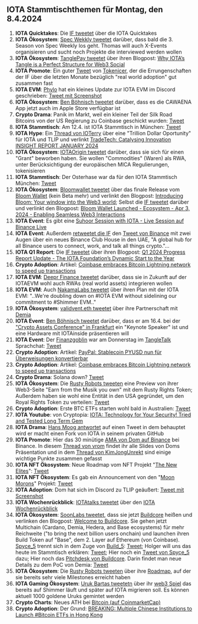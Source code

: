 ## IOTA Stammtischthemen für Montag, den 8.4.2024

1. **IOTA Quicktakes**: Die [IF tweetet](https://x.com/iota/status/1777260153819025546) über die IOTA Quicktakes
2. **IOTA Ökosystem**: [Spec Wekkly tweetet](https://x.com/SpecWeekly/status/1774804204298830300) darüber, dass bald die 3. Season von Spec Weekly los geht. Thomas will auch X-Events organisieren und sucht noch Projekte die interviewed werden wollen
3. **IOTA Ökosystem**: [TanglePay tweetet](https://x.com/tanglepaycom/status/1775069530584240563?s=20) über ihren Blogpost: [Why IOTA’s Tangle is a Perfect Structure for Web3 Social](https://medium.com/@tanglepay/why-iotas-tangle-is-a-perfect-structure-for-web3-social-98cbb679c342)
4. **IOTA Promote**: Ein guter [Tweet](https://x.com/Tokenicer/status/1775060989349970112?s=20) von [Tokenicer](https://twitter.com/Tokenicer), der die Errungenschaften der IF über die letzten Monate bezüglich "real world adoption" gut zusammen fast
5. **IOTA EVM**: [Phylo](https://twitter.com/PhyloIota) hat ein kleines Update zur IOTA EVM im Discord geschrieben: [Tweet mit Screenshot](https://x.com/Vrom14286662/status/1775017912631201853?s=20)
6. **IOTA Ökosystem**: [Ben Böhnisch tweetet](https://x.com/BenBoenisch/status/1775254735672479971?s=20) darüber, dass es die CAWAENA App jetzt auch im Apple Store verfügbar ist
7. **Crypto Drama**: Panik im Markt, weil ein kleiner Teil der Silk Road Bitcoins von der US Regierung zu Coinbase geschickt wurden: [Tweet](https://x.com/bitcoin2go/status/1775197025341956253?s=20)
8. **IOTA Stammtisch**: Am 12.4. ist IOTA Stammtisch in München: [Tweet](https://x.com/IotaMunchen/status/1769680692558913927?s=20)
9. **IOTA Hype**: Ein [Thread von IOTerry](https://x.com/io_terry/status/1775264163721580615?s=20) über eine "Trillion Dollar Oportunity" für IOTA und TLIP und verlinkt [TradeTech: Catalysing Innovation INSIGHT REPORT JANUARY 2024](https://www3.weforum.org/docs/WEF_TradeTech_Catalysing_Innovation_2024.pdf)
10. **IOTA Ökosystem**: [IOTAOrigin tweetet](https://x.com/origin_iota/status/1775196383546421419?s=20) darüber, dass sie sich für einen "Grant" beworben haben. Sie wollen "Commodities" (Waren) als RWA, unter Berücksichtigung der europäischen MICA Regulierungen, tokenisieren
11. **IOTA Stammtisch**: Der Osterhase war da für den IOTA Stammtisch München: [Tweet](https://x.com/Vrom14286662/status/1776904168826937541)
12. **IOTA Ökosystem**: [Bloomwallet tweetet](https://x.com/bloomwalletio/status/1775518447750762871?s=20) über das finale Release vom [Bloom Wallet](https://bloomwallet.io/) (kein Beta mehr) und verlinkt den Blogpost: [Introducing Bloom: Your window into the Web3 world](https://medium.com/bloom-wallet/introducing-bloom-your-window-into-the-web3-world-a8e71f538612); Selbst die [IF tweetet](https://x.com/iota/status/1775508552242561187?s=20) darüber und verlinkt den Blogpost: [Bloom Wallet Launched - Ecosystem - Apr 3, 2024 - Enabling Seamless Web3 Interactions](https://blog.iota.org/bloom-wallet-launched/)
13. **IOTA Event**: Es gibt eine [Suhoor Session with IOTA - Live Session auf Binance Live](https://www.binance.com/en/live/video?roomId=2188234)
14. **IOTA Event**: Außerdem [retweetet die IF](https://x.com/iota/status/1775438832462074143?s=20) den [Tweet von Binance](https://x.com/binance/status/1775433060168679639?s=20) mit zwei Augen über ein neues Binance Club House in den UAE, "A global hub for all Binance users to connect, work, and talk all things crypto."...
15. **IOTA Q1 Report**: Die [IF tweetet](https://x.com/iota/status/1775870943014899906?s=20) über ihren Blogpost: [Q1 2024 Progress Report Update - The IOTA Foundation’s Dynamic Start to the Year](https://blog.iota.org/q1-2024-progress-report/)
16. **Crypto Adoption**: Artikel: [Coinbase embraces Bitcoin Lightning network to speed up transactions](https://cryptoslate.com/coinbase-embraces-bitcoin-lightning-network-to-speed-up-transactions/)
17. **IOTA EVM**: [Deepr Finance tweetet](https://x.com/DeeprFinance/status/1775858640353689628?s=20) darüber, dass sie in Zukunft auf der IOTAEVM wohl auch RWAs (real world assets) integrieren wollen
18. **IOTA EVM**: Auch [NakamaLabs tweetet](https://x.com/Nakama_Labs/status/1775864225753149670?s=20) über ihren Plan mit der IOTA EVM: "..We're doubling down on #IOTA EVM without sidelining our commitment to #Shimmer EVM.."
19. **IOTA Ökosystem**: [validvent.eth tweetet](https://x.com/validvent/status/1775779532772954492?s=20) über ihre Partnerschaft mit [Demia](https://twitter.com/_Demia)
20. **IOTA Event**: [Ben Böhnisch tweetet](https://x.com/BenBoenisch/status/1775782451136102619?s=20) darüber, dass er am 16.4. bei der ["Crypto Assets Conference" in Frankfurt](https://crypto-assets-conference.de/speaker-cac24a/benjamin-boenisch) ein "Keynote Speaker" ist und eine Hardware mit IOTAinside präsentieren will
21. **IOTA Event**: Der [Finanzgoblin](https://twitter.com/finanzgoblin) war am Donnerstag im [TangleTalk](https://twitter.com/tangle_talk) Sprachchat: [Tweet](https://x.com/tangle_talk/status/1775592175620804860?s=20)
22. **Crypto Adoption**: Artikel: [PayPal: Stablecoin PYUSD nun für Überweisungen konvertierbar](https://www.btc-echo.de/schlagzeilen/paypal-stablecoin-pyusd-nun-fuer-ueberweisungen-konvertierbar-181865/)
23. **Crypto Adoption**: Artikel: [Coinbase embraces Bitcoin Lightning network to speed up transactions](https://cryptoslate.com/coinbase-embraces-bitcoin-lightning-network-to-speed-up-transactions/)
24. **Crypto Drama**: Solana down? [Tweet](https://x.com/WazzCrypto/status/1776006683187147140)
25. **IOTA Ökosystem**: Die [Rusty Robots tweeten](https://x.com/RustyRobotCC/status/1774116076743254207) eine Preview von ihrer Web3-Seite "Earn from the Musik you own" mit dem Rusty Rights Token; Außerdem haben sie wohl eine Entität in den USA gegründet, um den Royal Rights Token zu verteilen: [Tweet](https://x.com/RustyRobotCC/status/1776263788334834174)
26. **Crypto Adoption**: Erste BTC ETFs starten wohl bald in Australien: [Tweet](https://x.com/BitcoinMagazine/status/1776214544597053463)
27. **IOTA Youtube**: von Cryptopia: [IOTA: Technology for Your Security! Tried and Tested Long Term Gem](https://www.youtube.com/watch?v=LsI6vxEm1W8)
28. **IOTA Drama**: [Hans Moog antwortet](https://x.com/hus_qy/status/1776705618516070674) auf einen Tweet in dem behauptet wird er macht einen Fork von IOTA in seinem privaten GitHub
29. **IOTA Promote**: Hier das 30 minütige [AMA von Dom auf Binance](https://www.binance.com/en/live/video?roomId=2188234) bei Binance. In diesem [Thread von vrom](https://x.com/Vrom14286662/status/1776872768522395706) findet ihr alle Slides von Doms Präsentation und in dem [Thread von KimJongUnrekt](https://x.com/KimJongUnrekt/status/1776890536026395052) sind einige wichtige Punkte zusammen gefasst
30. **IOTA NFT Ökosystem**: Neue Roadmap vom NFT Projekt "[The New Elites](https://twitter.com/TheNewElites_)": [Tweet](https://x.com/TheNewElites_/status/1776815427739623813)
31. **IOTA NFT Ökosystem**: Es gab ein Announcement von den "[Moon Morons](https://twitter.com/MoonMorons)" Projekt: [Tweet](https://x.com/MoonMorons/status/1776882645097431248)
32. **IOTA Adoption**: Dom hat sich im Discord zu TLIP geäußert: [Tweet mit Screenshot](https://x.com/Vrom14286662/status/1776970782293348763)
33. **IOTA Wochenrückblick**: [IOTAtalks tweetet](https://x.com/Iota_Talk_/status/1776875122940391543) über den [IOTA Wochenrückblick](https://www.iota-talk.com/index.php?article/382-wochenr%C3%BCckblick-vom-1-bis-6-april-2024/)
34. **IOTA Ökosystem**: [SoonLabs tweetet](https://x.com/soon_labs/status/1777192436235940146), dass sie jetzt [Buildcore](https://twitter.com/soon_labs) heißen und verlinken den Blogpost: [Welcome to Buildcore](https://soonlabs.medium.com/welcome-to-buildcore-c14a143a4f73). Sie gehen jetzt Multichain (Cardano, Demia, Hedera, and Base ecosystems) für mehr Reichweite ("to bring the next billion users onchain) und launchen ihren Build Token auf "Base", dem 2. Layer auf Ethereum (von Coinbase). [Spyce_5](https://twitter.com/SPYCE_5) trennt sich in dem Zuge von [Build_5](https://twitter.com/build5tech): [Tweet](https://x.com/HolgerKoether/status/1777222116103823730); Holger will uns das heute im Stammtisch erklären: [Tweet](https://x.com/HolgerKoether/status/1777222384317030483); Hier noch ein [Tweet von Spyce_5](https://x.com/SPYCE_5/status/1777249298461131123) dazu; Hier noch das [Pitchdesk von Buildcore](https://pitch.com/v/buildcore-trust-era-gxp4qi/119f3b58-d4b4-427d-9f17-f57700725a6c). Darin findet man neue Details zu dem PoC von Demia: [Tweet](https://x.com/Vrom14286662/status/1777342526036291892)
35. **IOTA Ökosystem**: Die [Rusty Robots tweeten](https://x.com/RustyRobotCC/status/1777198093374464051) über ihre [Roadmap](https://docs.rustyrobot.io/project-info/roadmap), auf der sie bereits sehr viele Milestones erreicht haben
36. **IOTA Gaming Ökosystem**: [Uruk Bartas tweetetn](https://x.com/UrukBartas/status/1776616302880158129) über ihr [web3 Spiel](https://game.urukbartas.com/external/register-referral) das bereits auf Shimmer läuft und später auf IOTA migrieren soll. Es können aktuell 1000 goldene Uruks gemintet werden
37. **Crypto Charts**: Neues ATH bei [Bitcoin (auf CoinmarketCap)](https://coinmarketcap.com/de/currencies/bitcoin/)
38. **Crypto Adoption**: Der Grund: [BREAKING: Multiple Chinese Institutions to Launch #Bitcoin ETFs in Hong Kong](https://x.com/BTC_Archive/status/1777279990582616572)

